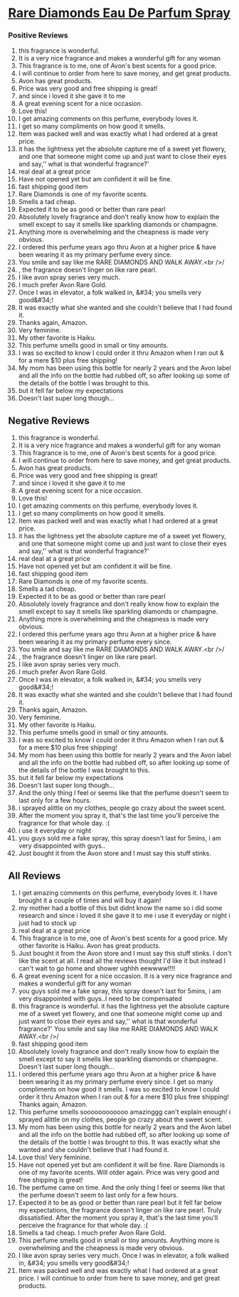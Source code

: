 # [Rare Diamonds Eau De Parfum Spray](https://products.checkmycream.com/products/Rare-Diamonds-Eau-De-Parfum-Spray.html)

### Positive Reviews

<ol>
      <li>this fragrance is wonderful.</li>
      <li>It is a very nice fragrance and makes a wonderful gift for any woman</li>
      <li>This fragrance is to me, one of Avon&#x27;s best scents for a good price.  </li>
      <li>I will continue to order from here to save money, and get great products.</li>
      <li>Avon has great products.</li>
      <li>Price was very good and free shipping is great!</li>
      <li>and since i loved it she gave it to me</li>
      <li>A great evening scent for a nice occasion.</li>
      <li>Love this!  </li>
      <li>I get amazing comments on this perfume, everybody loves it.</li>
      <li>I get so many compliments on how good it smells.</li>
      <li>Item was packed well and was exactly what I had ordered at a great price.</li>
      <li>it has the lightness yet the absolute capture me of a sweet yet flowery, and one that someone might come up and just want to close their eyes and say,&#x27;&#x27; what is that wonderful fragrance?&#x27;</li>
      <li>real deal at a great price</li>
      <li>Have not opened yet but am confident it will be fine.  </li>
      <li>fast shipping good item</li>
      <li>Rare Diamonds is one of my favorite scents.  </li>
      <li>Smells a tad cheap.</li>
      <li>Expected it to be as good or better than rare pearl</li>
      <li>Absolutely lovely fragrance and don&#x27;t really know how to explain the smell except to say it smells like sparkling diamonds or champagne.</li>
      <li>Anything more is overwhelming and the cheapness is made very obvious.</li>
      <li>I ordered this perfume years ago thru Avon at a higher price &amp; have been wearing it as my primary perfume every since.</li>
      <li>You smile and say like me RARE DIAMONDS AND WALK AWAY.&lt;br /&gt;/</li>
      <li>, the fragrance doesn&#x27;t linger on like rare pearl.</li>
      <li>I like avon spray series very much.</li>
      <li>I much prefer Avon Rare Gold.</li>
      <li>Once I was in elevator, a folk walked in, &amp;#34; you smells very good&amp;#34;!</li>
      <li>It was exactly what she wanted and she couldn&#x27;t believe that I had found it.</li>
      <li>Thanks again, Amazon.</li>
      <li>Very feminine.</li>
      <li>My other favorite is Haiku.</li>
      <li>This perfume smells good in small or tiny amounts.</li>
      <li>I was so excited to know I could order it thru Amazon when I ran out &amp; for a mere $10 plus free shipping!</li>
      <li>My mom has been using this bottle for nearly 2 years and the Avon label and all the info on the bottle had rubbed off, so after looking up some of the details of the bottle I was brought to this.</li>
      <li>but it fell far below my expectations</li>
      <li>Doesn&#x27;t last super long though...</li>
</ol>


<h2>Negative Reviews</h2>
<ol>
<li> this fragrance is wonderful.</li>
<li> It is a very nice fragrance and makes a wonderful gift for any woman</li>
<li> This fragrance is to me, one of Avon&#x27;s best scents for a good price.  </li>
<li> I will continue to order from here to save money, and get great products.</li>
<li> Avon has great products.</li>
<li> Price was very good and free shipping is great!</li>
<li> and since i loved it she gave it to me</li>
<li> A great evening scent for a nice occasion.</li>
<li> Love this!  </li>
<li> I get amazing comments on this perfume, everybody loves it.</li>
<li> I get so many compliments on how good it smells.</li>
<li> Item was packed well and was exactly what I had ordered at a great price.</li>
<li> it has the lightness yet the absolute capture me of a sweet yet flowery, and one that someone might come up and just want to close their eyes and say,&#x27;&#x27; what is that wonderful fragrance?&#x27;</li>
<li> real deal at a great price</li>
<li> Have not opened yet but am confident it will be fine.  </li>
<li> fast shipping good item</li>
<li> Rare Diamonds is one of my favorite scents.  </li>
<li> Smells a tad cheap.</li>
<li> Expected it to be as good or better than rare pearl</li>
<li> Absolutely lovely fragrance and don&#x27;t really know how to explain the smell except to say it smells like sparkling diamonds or champagne.</li>
<li> Anything more is overwhelming and the cheapness is made very obvious.</li>
<li> I ordered this perfume years ago thru Avon at a higher price &amp; have been wearing it as my primary perfume every since.</li>
<li> You smile and say like me RARE DIAMONDS AND WALK AWAY.&lt;br /&gt;/</li>
<li> , the fragrance doesn&#x27;t linger on like rare pearl.</li>
<li> I like avon spray series very much.</li>
<li> I much prefer Avon Rare Gold.</li>
<li> Once I was in elevator, a folk walked in, &amp;#34; you smells very good&amp;#34;!</li>
<li> It was exactly what she wanted and she couldn&#x27;t believe that I had found it.</li>
<li> Thanks again, Amazon.</li>
<li> Very feminine.</li>
<li> My other favorite is Haiku.</li>
<li> This perfume smells good in small or tiny amounts.</li>
<li> I was so excited to know I could order it thru Amazon when I ran out &amp; for a mere $10 plus free shipping!</li>
<li> My mom has been using this bottle for nearly 2 years and the Avon label and all the info on the bottle had rubbed off, so after looking up some of the details of the bottle I was brought to this.</li>
<li> but it fell far below my expectations</li>
<li> Doesn&#x27;t last super long though...</li>
<li> And the only thing  I feel or seems like that the perfume doesn&#x27;t seem to last only for a few hours.</li>
<li> i sprayed alittle on my clothes, people go crazy about the sweet scent.</li>
<li> After the moment you spray it, that&#x27;s the last time you&#x27;ll perceive the fragrance for that whole day. :(</li>
<li> i use it everyday or night</li>
<li> you guys sold me a fake spray, this spray doesn&#x27;t last for 5mins, i am very disappointed with guys..</li>
<li> Just bought it from the Avon store and I must say this stuff stinks.</li>
</ol>

<h2>All Reviews</h2>

<ol>
    <li> I get amazing comments on this perfume, everybody loves it. I have brought it a couple of times and will buy it again!</li>
    <li> my mother had a bottle of this but didnt know the name so i did some research and since i loved it she gave it to me i use it everyday or night i just had to stock up</li>
    <li> real deal at a great price</li>
    <li> This fragrance is to me, one of Avon&#x27;s best scents for a good price.  My other favorite is Haiku. Avon has great products.</li>
    <li> Just bought it from the Avon store and I must say this stuff stinks. I don&#x27;t like the scent at all. I read all the reviews thought I&#x27;d like it but instead I can&#x27;t wait to go home and shower ughhh eewwww!!!!</li>
    <li> A great evening scent for a nice occasion. It is a very nice fragrance and makes a wonderful gift for any woman</li>
    <li> you guys sold me a fake spray, this spray doesn&#x27;t last for 5mins, i am very disappointed with guys..I need to be compensated</li>
    <li> this fragrance is wonderful. it has the lightness yet the absolute capture me of a sweet yet flowery, and one that someone might come up and just want to close their eyes and say,&#x27;&#x27; what is that wonderful fragrance?&#x27; You smile and say like me RARE DIAMONDS AND WALK AWAY.&lt;br /&gt;/</li>
    <li> fast shipping good item</li>
    <li> Absolutely lovely fragrance and don&#x27;t really know how to explain the smell except to say it smells like sparkling diamonds or champagne. Doesn&#x27;t last super long though...</li>
    <li> I ordered this perfume years ago thru Avon at a higher price &amp; have been wearing it as my primary perfume every since. I get so many compliments on how good it smells. I was so excited to know I could order it thru Amazon when I ran out &amp; for a mere $10 plus free shipping! Thanks again, Amazon.</li>
    <li> This perfume smells soooooooooooo amazinggg can&#x27;t explain enough! i sprayed alittle on my clothes, people go crazy about the sweet scent.</li>
    <li> My mom has been using this bottle for nearly 2 years and the Avon label and all the info on the bottle had rubbed off, so after looking up some of the details of the bottle I was brought to this. It was exactly what she wanted and she couldn&#x27;t believe that I had found it.</li>
    <li> Love this!  Very feminine.</li>
    <li> Have not opened yet but am confident it will be fine.  Rare Diamonds is one of my favorite scents.  Will otder again.  Price was very good and free shipping is great!</li>
    <li> The perfume came on time. And the only thing  I feel or seems like that the perfume doesn&#x27;t seem to last only for a few hours.</li>
    <li> Expected it to be as good or better than rare pearl but it fell far below my expectations, the fragrance doesn&#x27;t linger on like rare pearl. Truly dissatisfied. After the moment you spray it, that&#x27;s the last time you&#x27;ll perceive the fragrance for that whole day. :(</li>
    <li> Smells a tad cheap. I much prefer Avon Rare Gold.</li>
    <li> This perfume smells good in small or tiny amounts. Anything more is overwhelming and the cheapness is made very obvious.</li>
    <li> I like avon spray series very much. Once I was in elevator, a folk walked in, &amp;#34; you smells very good&amp;#34;!</li>
    <li> Item was packed well and was exactly what I had ordered at a great price. I will continue to order from here to save money, and get great products.</li>
</ol>




